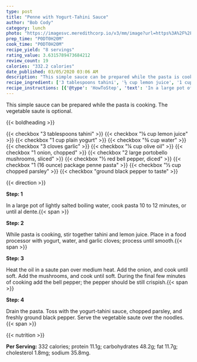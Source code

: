 ```yaml
---
type: post
title: "Penne with Yogurt-Tahini Sauce"
author: "Bob Cody"
category: lunch
photo: "https://imagesvc.meredithcorp.io/v3/mm/image?url=https%3A%2F%2Fimages.media-allrecipes.com%2Fuserphotos%2F3956383.jpg"
prep_time: "P0DT0H20M"
cook_time: "P0DT0H20M"
recipe_yield: "8 servings"
rating_value: 3.6315789473684212
review_count: 19
calories: "332.2 calories"
date_published: 03/05/2020 03:06 AM
description: "This simple sauce can be prepared while the pasta is cooking.  The vegetable saute is optional."
recipe_ingredient: ['3 tablespoons tahini', '⅛ cup lemon juice', '1 cup plain yogurt', '¾ cup water', '3 cloves garlic', '¼ cup olive oil', '1 onion, chopped', '2 large portobello mushrooms, sliced', '½ red bell pepper, diced', '1 (16 ounce) package penne pasta', '½ cup chopped parsley', 'ground black pepper to taste']
recipe_instructions: [{'@type': 'HowToStep', 'text': 'In a large pot of lightly salted boiling water, cook pasta 10 to 12 minutes, or until al dente.\n'}, {'@type': 'HowToStep', 'text': 'While pasta is cooking, stir together tahini and lemon juice.  Place in a food processor with yogurt, water, and garlic cloves; process until smooth.\n'}, {'@type': 'HowToStep', 'text': 'Heat the oil in a saute pan over medium heat. Add the onion, and cook until soft.  Add the mushrooms, and cook until soft. During the final few minutes of cooking add the bell pepper; the pepper should be still crispish.\n'}, {'@type': 'HowToStep', 'text': 'Drain the pasta.  Toss with the yogurt-tahini sauce, chopped parsley, and freshly ground black pepper. Serve the vegetable saute over the noodles.\n'}]
---
```


This simple sauce can be prepared while the pasta is cooking.  The vegetable saute is optional. 

{{< boldheading >}}

{{< checkbox "3 tablespoons tahini" >}}
{{< checkbox "⅛ cup lemon juice" >}}
{{< checkbox "1 cup plain yogurt" >}}
{{< checkbox "¾ cup water" >}}
{{< checkbox "3 cloves garlic" >}}
{{< checkbox "¼ cup olive oil" >}}
{{< checkbox "1  onion, chopped" >}}
{{< checkbox "2  large portobello mushrooms, sliced" >}}
{{< checkbox "½  red bell pepper, diced" >}}
{{< checkbox "1 (16 ounce) package penne pasta" >}}
{{< checkbox "½ cup chopped parsley" >}}
{{< checkbox "ground black pepper to taste" >}}


{{< direction >}}

**Step: 1**

In a large pot of lightly salted boiling water, cook pasta 10 to 12 minutes, or until al dente.{{< span >}}

**Step: 2**

While pasta is cooking, stir together tahini and lemon juice.  Place in a food processor with yogurt, water, and garlic cloves; process until smooth.{{< span >}}

**Step: 3**

Heat the oil in a saute pan over medium heat. Add the onion, and cook until soft.  Add the mushrooms, and cook until soft. During the final few minutes of cooking add the bell pepper; the pepper should be still crispish.{{< span >}}

**Step: 4**

Drain the pasta.  Toss with the yogurt-tahini sauce, chopped parsley, and freshly ground black pepper. Serve the vegetable saute over the noodles.{{< span >}}

{{< nutrition >}}

**Per Serving:** 332 calories; protein 11.1g; carbohydrates 48.2g; fat 11.7g; cholesterol 1.8mg; sodium 35.8mg.